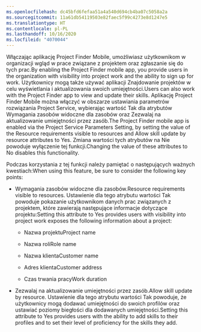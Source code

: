 ```yaml
---
ms.openlocfilehash: dc45bfd6fefaa51a4a540d694cb4ba07c5058a2a
ms.sourcegitcommit: 11a61db54119503e82faec5f99c4273e8d1247e5
ms.translationtype: HT
ms.contentlocale: pl-PL
ms.lasthandoff: 10/16/2020
ms.locfileid: "4070044"
---
```

<span data-ttu-id="017e1-101">Włączając aplikację Project Finder Mobile, umożliwiasz użytkownikom w organizacji wgląd w prace związane z projektem oraz zgłaszanie się do tych prac.</span><span class="sxs-lookup"><span data-stu-id="017e1-101">By enabling the Project Finder mobile app, you provide users in the organization with visibility into project work and the ability to sign up for work.</span></span> <span data-ttu-id="017e1-102">Użytkownicy mogą także używać aplikacji Znajdowanie projektów w celu wyświetlania i aktualizowania swoich umiejętności.</span><span class="sxs-lookup"><span data-stu-id="017e1-102">Users can also work with the Project Finder app to view and update their skills.</span></span> <span data-ttu-id="017e1-103">Aplikację Project Finder Mobile można włączyć w obszarze ustawiania parametrów rozwiązania Project Service, wybierając wartość Tak dla atrybutów Wymagania zasobów widoczne dla zasobów oraz Zezwalaj na aktualizowanie umiejętności przez zasób.</span><span class="sxs-lookup"><span data-stu-id="017e1-103">The Project Finder mobile app is enabled via the Project Service Parameters Setting, by setting the value of the Resource requirements visible to resources and Allow skill update by resource attributes to Yes.</span></span> <span data-ttu-id="017e1-104">Zmiana wartości tych atrybutów na Nie powoduje wyłączenie tej funkcji.</span><span class="sxs-lookup"><span data-stu-id="017e1-104">Changing the value of these attributes to No disables this functionality.</span></span>  
  
 <span data-ttu-id="017e1-105">Podczas korzystania z tej funkcji należy pamiętać o następujących ważnych kwestiach:</span><span class="sxs-lookup"><span data-stu-id="017e1-105">When using this feature, be sure to consider the following key points:</span></span>  
  
-   <span data-ttu-id="017e1-106">Wymagania zasobów widoczne dla zasobów.</span><span class="sxs-lookup"><span data-stu-id="017e1-106">Resource requirements visible to resources.</span></span> <span data-ttu-id="017e1-107">Ustawienie dla tego atrybutu wartości Tak powoduje pokazanie użytkownikom danych prac związanych z projektem, które zawierają następujące informacje dotyczące projektu:</span><span class="sxs-lookup"><span data-stu-id="017e1-107">Setting this attribute to Yes provides users with visibility into project work exposes the following information about a project:</span></span>  
  
    -   <span data-ttu-id="017e1-108">Nazwa projektu</span><span class="sxs-lookup"><span data-stu-id="017e1-108">Project name</span></span>  
  
    -   <span data-ttu-id="017e1-109">Nazwa roli</span><span class="sxs-lookup"><span data-stu-id="017e1-109">Role name</span></span>  
  
    -   <span data-ttu-id="017e1-110">Nazwa klienta</span><span class="sxs-lookup"><span data-stu-id="017e1-110">Customer name</span></span>  
  
    -   <span data-ttu-id="017e1-111">Adres klienta</span><span class="sxs-lookup"><span data-stu-id="017e1-111">Customer address</span></span>  
  
    -   <span data-ttu-id="017e1-112">Czas trwania pracy</span><span class="sxs-lookup"><span data-stu-id="017e1-112">Work duration</span></span>  
  
-   <span data-ttu-id="017e1-113">Zezwalaj na aktualizowanie umiejętności przez zasób.</span><span class="sxs-lookup"><span data-stu-id="017e1-113">Allow skill update by resource.</span></span> <span data-ttu-id="017e1-114">Ustawienie dla tego atrybutu wartości Tak powoduje, że użytkownicy mogą dodawać umiejętności do swoich profilów oraz ustawiać poziomy biegłości dla dodawanych umiejętności.</span><span class="sxs-lookup"><span data-stu-id="017e1-114">Setting this attribute to Yes provides users with the ability to add skills to their profiles and to set their level of proficiency for the skills they add.</span></span>
